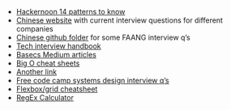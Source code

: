 * [Hackernoon 14 patterns to know](https://hackernoon.com/14-patterns-to-ace-any-coding-interview-question-c5bb3357f6ed)
* [Chinese website](https://jobs.1point3acres.com/companies/indeed/interview) with current interview questions for different companies
* [Chinese github folder](https://github.com/interviewdiscussion/files) for some FAANG interview q’s
* [Tech interview handbook](https://www.techinterviewhandbook.org/software-engineering-interview-guide/)
* [Basecs Medium articles](https://medium.com/basecs)
* [Big O cheat sheets](https://cooervo.github.io/Algorithms-DataStructures-BigONotation/index.html )
 * [Another link](https://www.bigocheatsheet.com/)
* [Free code camp systems design interview q’s](https://www.freecodecamp.org/news/systems-design-for-interviews/)
* [Flexbox/grid cheatsheet](https://dev.to/joyshaheb/flexbox-cheat-sheets-in-2021-css-2021-3edl?utm_source=hootsuite&utm_medium=&utm_term=&utm_content=&utm_campaign=)
* [RegEx Calculator](https://regexr.com/)